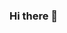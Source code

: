 ### Hi there 👋

<!--
**shareefshaji/shareefshaji** is a ✨ _special_ ✨ repository because its `README.md` (this file) appears on your GitHub profile.
<h1 align="center">Hi 👋, I'm KL29ROYAL</h1>

<h3 align="center">IAM from India</h3>
Here are some ideas to get you started:





- 💬 Ask me about ...





